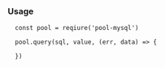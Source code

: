 
### Usage

```
  const pool = reqiure('pool-mysql')
```
```
  pool.query(sql, value, (err, data) => {

  })
```